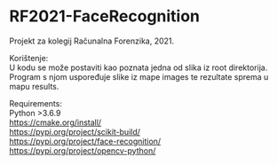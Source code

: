 # RF2021-FaceRecognition
Projekt za kolegij Računalna Forenzika, 2021.

Korištenje: <br />
U kodu se može postaviti kao poznata jedna od slika iz root direktorija. <br />
Program s njom uspoređuje slike iz mape images te rezultate sprema u mapu results. <br />

Requirements:<br />
Python >3.6.9 <br />
https://cmake.org/install/ <br />
https://pypi.org/project/scikit-build/ <br />
https://pypi.org/project/face-recognition/<br />
https://pypi.org/project/opencv-python/
